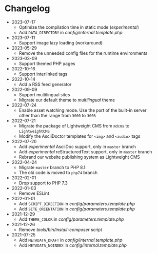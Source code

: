 # Changelog

* 2023-07-17
  * Optimize the compilation time in static mode (*experimental*)
  * Add `DATA_DIRECTORY` in *config/internal.template.php*
* 2023-07-11
  * Support image lazy loading (workaround)
* 2023-05-29
  * Remove the unneeded config files for the runtime environments
* 2023-03-09
  * Support themed PHP pages
* 2022-10-16
  * Support interlinked tags
* 2022-10-14
  * Add a RSS feed generator
* 2022-09-09
  * Support multilingual sites
  * Migrate our default theme to *multilingual* theme
* 2022-07-24
  * Enable asset watching mode. Use the port of the built-in server other than the range from `3000` to `3003`
* 2022-07-21
  * Migrate the package of Lightweight CMS from `mdcms` to `LightweightCMS`
  * Modify the AsciiDoctor templates for `<img>` and `<audio>` tags
* 2022-07-20
  * Add *experimental* AsciiDoc support, only in `master` branch
  * Add *experimental* reStructuredText support, only in `master` branch
  * Rebrand our website publishing system as Lightweight CMS
* 2022-04-24
  * Migrate `master` branch to PHP 8.1
  * The old code is moved to `php74` branch
* 2022-02-01
  * Drop support to PHP 7.3
* 2022-01-03
  * Remove ESLint
* 2022-01-01
  * Add `SCRIPT_DIRECTION` in *config/parameters.template.php*
  * Add `SITE_ORIENTATION` in *config/parameters.template.php*
* 2021-12-29
  * Add `THEME_COLOR` in *config/parameters.template.php*
* 2021-12-26
  * Remove *tools/bin/install-composer* script
* 2021-07-25
  * Add `METADATA_DRAFT` in *config/internal.template.php*
  * Add `METADATA_NOINDEX` in *config/internal.template.php*
